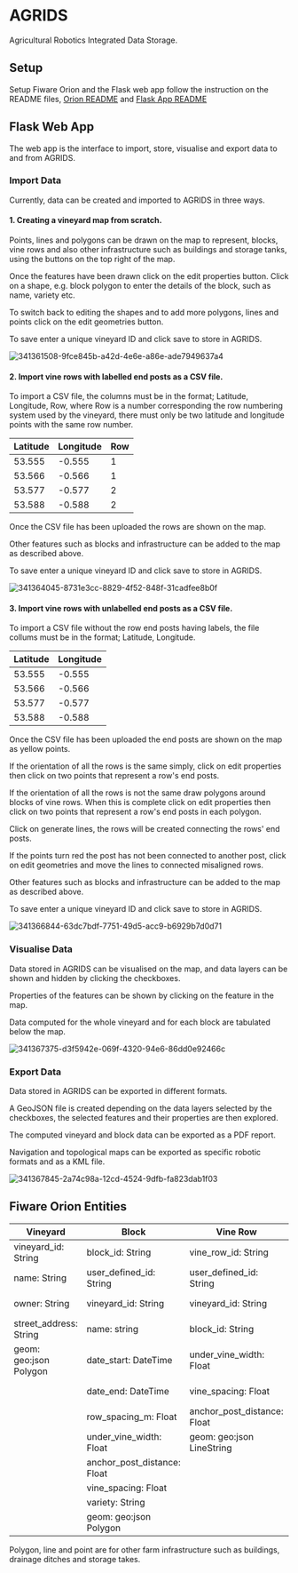 # AGRIDS
Agricultural Robotics Integrated Data Storage.

## Setup
Setup Fiware Orion and the Flask web app follow the instruction on the README files, [Orion README](orion) and [Flask App README](flask)

## Flask Web App
The web app is the interface to import, store, visualise and export data to and from AGRIDS.

### Import Data
Currently, data can be created and imported to AGRIDS in three ways.

#### 1. Creating a vineyard map from scratch.
Points, lines and polygons can be drawn on the map to represent, blocks, vine rows and also other infrastructure such as buildings and storage tanks, using the buttons on the top right of the map.

Once the features have been drawn click on the edit properties button.
Click on a shape, e.g. block polygon to enter the details of the block, such as name, variety etc.

To switch back to editing the shapes and to add more polygons, lines and points click on the edit geometries button.

To save enter a unique vineyard ID and click save to store in AGRIDS.

![341361508-9fce845b-a42d-4e6e-a86e-ade7949637a4](https://github.com/LCAS/AGRIDS/assets/6209386/ce1c64f2-949d-422d-a6b5-df30579beb30)

#### 2. Import vine rows with labelled end posts as a CSV file.
To import a CSV file, the columns must be in the format; Latitude, Longitude, Row, where Row is a number corresponding the row numbering system used by the vineyard, there must only be two latitude and longitude points with the same row number.

| Latitude | Longitude | Row |
| -------- | --------- | --- |
| 53.555   | -0.555    | 1   |
| 53.566   | -0.566    | 1   |
| 53.577   | -0.577    | 2   |
| 53.588   | -0.588    | 2   |

Once the CSV file has been uploaded the rows are shown on the map.

Other features such as blocks and infrastructure can be added to the map as described above.

To save enter a unique vineyard ID and click save to store in AGRIDS.

![341364045-8731e3cc-8829-4f52-848f-31cadfee8b0f](https://github.com/LCAS/AGRIDS/assets/6209386/b0f02681-adb2-4f70-acaa-6a90fa9909c5)

#### 3. Import vine rows with unlabelled end posts as a CSV file.
To import a CSV file without the row end posts having labels, the file collums must be in the format; Latitude, Longitude.

| Latitude | Longitude |
| -------- | --------- |
| 53.555   | -0.555    |
| 53.566   | -0.566    |
| 53.577   | -0.577    |
| 53.588   | -0.588    |

Once the CSV file has been uploaded the end posts are shown on the map as yellow points.

If the orientation of all the rows is the same simply, click on edit properties then click on two points that represent a row's end posts.

If the  orientation of all the rows is not the same draw polygons around blocks of vine rows. When this is complete click on edit properties then click on two points that represent a row's end posts in each polygon.

Click on generate lines, the rows will be created connecting the rows' end posts.

If the points turn red the post has not been connected to another post, click on edit geometries and move the lines to connected misaligned rows.

Other features such as blocks and infrastructure can be added to the map as described above.

To save enter a unique vineyard ID and click save to store in AGRIDS.

![341366844-63dc7bdf-7751-49d5-acc9-b6929b7d0d71](https://github.com/LCAS/AGRIDS/assets/6209386/8b8b45f3-9a3e-4614-8117-703f8f896a0d)

### Visualise Data
Data stored in AGRIDS can be visualised on the map, and data layers can be shown and hidden by clicking the checkboxes.

Properties of the features can be shown by clicking on the feature in the map.

Data computed for the whole vineyard and for each block are tabulated below the map.

![341367375-d3f5942e-069f-4320-94e6-86dd0e92466c](https://github.com/LCAS/AGRIDS/assets/6209386/4eb1d1ea-9b3d-4008-8e1e-259559fef0c2)

### Export Data
Data stored in AGRIDS can be exported in different formats.

A GeoJSON file is created depending on the data layers selected by the checkboxes, the selected features and their properties are then explored.

The computed vineyard and block data can be exported as a PDF report.

Navigation and topological maps can be exported as specific robotic formats and as a KML file.

![341367845-2a74c98a-12cd-4524-9dfb-fa823dab1f03](https://github.com/LCAS/AGRIDS/assets/6209386/98bf7427-6ff8-47c2-9c53-e9df9a96242d)

## Fiware Orion Entities
| Vineyard               | Block                       | Vine Row                    | Vine                     | Polygon                 | Line                      | Point                    | Photo                   |
| ---------------------- | --------------------------- | --------------------------- | ------------------------ | ----------------------- | ------------------------- | ------------------------ | ----------------------- |
| vineyard_id: String    | block_id: String            | vine_row_id: String         | vine_id: String          | polygon_id: String      | line_id: String           | point_id: String         | photo_id: String        |
| name: String           | user_defined_id: String     | user_defined_id: String     | user_defined_id: String  | user_defined_id: String | user_defined_id: String   | user_defined_id: String  | user_defined_id: String |
| owner: String          | vineyard_id: String         | vineyard_id: String         | vineyard_id: String      | vineyard_id: String     | vineyard_id: String       | vineyard_id: String      | vineyard_id: String     |
| street_address: String | name: string                | block_id: String            | vine_row_id: String      | name: String            | name: String              | name: String             | vine_id: String         |
| geom: geo:json Polygon | date_start: DateTime        | under_vine_width: Float     | grapes_number: Float     | category: String        | category: String          | category: String         | storage_url: String     |
|                        | date_end: DateTime          | vine_spacing: Float         | grapes_yield: Float      | class: String           | class: String             | class: String            |                         |
|                        | row_spacing_m: Float        | anchor_post_distance: Float | rootstock: String        | geom: geo:json Polygon  | geom: geo:json LineString | location: geo:json Point |                         |
|                        | under_vine_width: Float     | geom: geo:json LineString   | variety: String          |                         |                           |                          |                         |
|                        | anchor_post_distance: Float |                             | location: geo:json Point |                         |                           |                          |                         |
|                        | vine_spacing: Float         |                             |                          |                         |                           |                          |                         |
|                        | variety: String             |                             |                          |                         |                           |                          |                         |
|                        | geom: geo:json Polygon      |                             |                          |                         |                           |                          |                         |

Polygon, line and point are for other farm infrastructure such as buildings, drainage ditches and storage takes.
